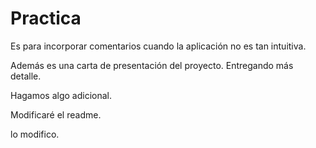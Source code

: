 # Practica
Es para incorporar comentarios cuando la aplicación no es tan intuitiva.

Además es una carta de presentación del proyecto.
Entregando más detalle.

Hagamos algo adicional.

Modificaré el readme.

lo modifico.